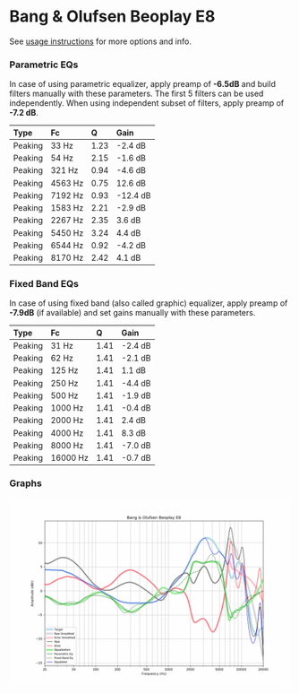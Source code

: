 # Bang & Olufsen Beoplay E8
See [usage instructions](https://github.com/jaakkopasanen/AutoEq#usage) for more options and info.

### Parametric EQs
In case of using parametric equalizer, apply preamp of **-6.5dB** and build filters manually
with these parameters. The first 5 filters can be used independently.
When using independent subset of filters, apply preamp of **-7.2 dB**.

| Type    | Fc      |    Q | Gain     |
|:--------|:--------|:-----|:---------|
| Peaking | 33 Hz   | 1.23 | -2.4 dB  |
| Peaking | 54 Hz   | 2.15 | -1.6 dB  |
| Peaking | 321 Hz  | 0.94 | -4.6 dB  |
| Peaking | 4563 Hz | 0.75 | 12.6 dB  |
| Peaking | 7192 Hz | 0.93 | -12.4 dB |
| Peaking | 1583 Hz | 2.21 | -2.9 dB  |
| Peaking | 2267 Hz | 2.35 | 3.6 dB   |
| Peaking | 5450 Hz | 3.24 | 4.4 dB   |
| Peaking | 6544 Hz | 0.92 | -4.2 dB  |
| Peaking | 8170 Hz | 2.42 | 4.1 dB   |

### Fixed Band EQs
In case of using fixed band (also called graphic) equalizer, apply preamp of **-7.9dB**
(if available) and set gains manually with these parameters.

| Type    | Fc       |    Q | Gain    |
|:--------|:---------|:-----|:--------|
| Peaking | 31 Hz    | 1.41 | -2.4 dB |
| Peaking | 62 Hz    | 1.41 | -2.1 dB |
| Peaking | 125 Hz   | 1.41 | 1.1 dB  |
| Peaking | 250 Hz   | 1.41 | -4.4 dB |
| Peaking | 500 Hz   | 1.41 | -1.9 dB |
| Peaking | 1000 Hz  | 1.41 | -0.4 dB |
| Peaking | 2000 Hz  | 1.41 | 2.4 dB  |
| Peaking | 4000 Hz  | 1.41 | 8.3 dB  |
| Peaking | 8000 Hz  | 1.41 | -7.0 dB |
| Peaking | 16000 Hz | 1.41 | -0.7 dB |

### Graphs
![](./Bang%20&%20Olufsen%20Beoplay%20E8.png)